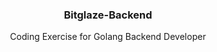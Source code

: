 <h3 align="center">Bitglaze-Backend</h3>

<p align="center">
  Coding Exercise for Golang Backend Developer
  <br />